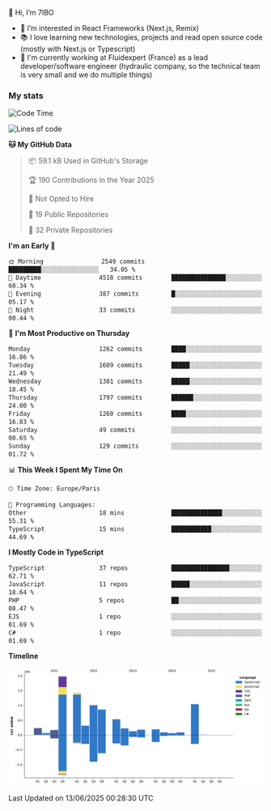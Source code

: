 👋 Hi, I’m 7IBO

- 👀 I’m interested in React Frameworks (Next.js, Remix)
- 📚 I love learning new technologies, projects and read open source code (mostly with Next.js or Typescript)
- 💼 I'm currently working at Fluidexpert (France) as a lead developer/software engineer (hydraulic company, so the technical team is very small and we do multiple things)

### My stats
<!--START_SECTION:waka-->
![Code Time](http://img.shields.io/badge/Code%20Time-1%2C076%20hrs%2032%20mins-blue)

![Lines of code](https://img.shields.io/badge/From%20Hello%20World%20I%27ve%20Written-8.5%20million%20lines%20of%20code-blue)

**🐱 My GitHub Data** 

> 📦 59.1 kB Used in GitHub's Storage 
 > 
> 🏆 190 Contributions in the Year 2025
 > 
> 🚫 Not Opted to Hire
 > 
> 📜 19 Public Repositories 
 > 
> 🔑 32 Private Repositories 
 > 
**I'm an Early 🐤** 

```text
🌞 Morning                2549 commits        █████████░░░░░░░░░░░░░░░░   34.05 % 
🌆 Daytime                4518 commits        ███████████████░░░░░░░░░░   60.34 % 
🌃 Evening                387 commits         █░░░░░░░░░░░░░░░░░░░░░░░░   05.17 % 
🌙 Night                  33 commits          ░░░░░░░░░░░░░░░░░░░░░░░░░   00.44 % 
```
📅 **I'm Most Productive on Thursday** 

```text
Monday                   1262 commits        ████░░░░░░░░░░░░░░░░░░░░░   16.86 % 
Tuesday                  1609 commits        █████░░░░░░░░░░░░░░░░░░░░   21.49 % 
Wednesday                1381 commits        █████░░░░░░░░░░░░░░░░░░░░   18.45 % 
Thursday                 1797 commits        ██████░░░░░░░░░░░░░░░░░░░   24.00 % 
Friday                   1260 commits        ████░░░░░░░░░░░░░░░░░░░░░   16.83 % 
Saturday                 49 commits          ░░░░░░░░░░░░░░░░░░░░░░░░░   00.65 % 
Sunday                   129 commits         ░░░░░░░░░░░░░░░░░░░░░░░░░   01.72 % 
```


📊 **This Week I Spent My Time On** 

```text
🕑︎ Time Zone: Europe/Paris

💬 Programming Languages: 
Other                    18 mins             ██████████████░░░░░░░░░░░   55.31 % 
TypeScript               15 mins             ███████████░░░░░░░░░░░░░░   44.69 % 
```

**I Mostly Code in TypeScript** 

```text
TypeScript               37 repos            ████████████████░░░░░░░░░   62.71 % 
JavaScript               11 repos            █████░░░░░░░░░░░░░░░░░░░░   18.64 % 
PHP                      5 repos             ██░░░░░░░░░░░░░░░░░░░░░░░   08.47 % 
EJS                      1 repo              ░░░░░░░░░░░░░░░░░░░░░░░░░   01.69 % 
C#                       1 repo              ░░░░░░░░░░░░░░░░░░░░░░░░░   01.69 % 
```



**Timeline**

![Lines of Code chart](https://raw.githubusercontent.com/7IBO/7IBO/main/assets/bar_graph.png)


 Last Updated on 13/06/2025 00:28:30 UTC
<!--END_SECTION:waka-->
